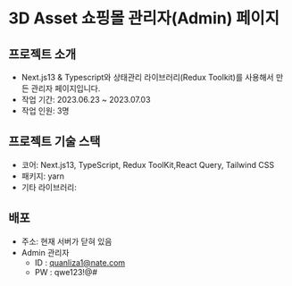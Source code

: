 # 3D Asset 쇼핑몰 관리자(Admin) 페이지

## 프로젝트 소개
- Next.js13 & Typescript와 상태관리 라이브러리(Redux Toolkit)를 사용해서 만든 관리자 페이지입니다.
- 작업 기간: 2023.06.23 ~ 2023.07.03
- 작업 인원: 3명

## 프로젝트 기술 스택
- 코어: Next.js13, TypeScript, Redux ToolKit,React Query, Tailwind CSS
- 패키지: yarn
- 기타 라이브러리:

## 배포 
- 주소: 현재 서버가 닫혀 있음
- Admin 관리자
  - ID : quanliza1@nate.com 
  - PW :  qwe123!@#




